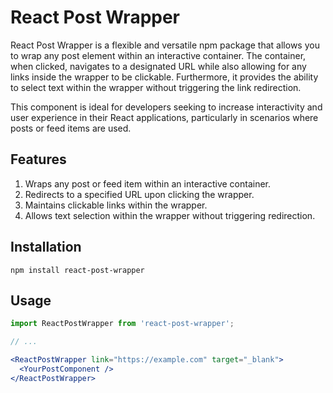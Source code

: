 # React Post Wrapper

React Post Wrapper is a flexible and versatile npm package that allows you to wrap any post element within an interactive container. The container, when clicked, navigates to a designated URL while also allowing for any links inside the wrapper to be clickable. Furthermore, it provides the ability to select text within the wrapper without triggering the link redirection.

This component is ideal for developers seeking to increase interactivity and user experience in their React applications, particularly in scenarios where posts or feed items are used.

## Features
1. Wraps any post or feed item within an interactive container.
2. Redirects to a specified URL upon clicking the wrapper.
3. Maintains clickable links within the wrapper.
4. Allows text selection within the wrapper without triggering redirection.

## Installation
`npm install react-post-wrapper`

## Usage
```jsx
import ReactPostWrapper from 'react-post-wrapper';

// ...

<ReactPostWrapper link="https://example.com" target="_blank">
  <YourPostComponent />
</ReactPostWrapper>
